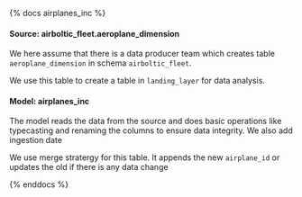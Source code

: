 <!-- markdownlint-disable MD041 -->
{% docs airplanes_inc %}

#### Source: airboltic_fleet.aeroplane_dimension

We here assume that there is a data producer team which creates table `aeroplane_dimension` in schema `airboltic_fleet`.

We use this table to create a table in `landing_layer` for data analysis.


#### Model: airplanes_inc

The model reads the data from the source and does basic operations like typecasting and renaming the columns to ensure data integrity. We also add ingestion date

We use merge stratergy for this table. It appends the new `airplane_id` or updates the 
old if there is any data change

{% enddocs %}